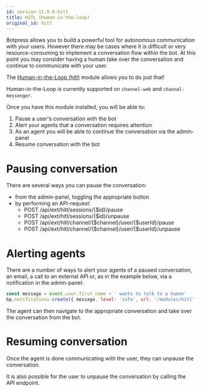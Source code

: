 ```yaml
---
id: version-11.0.0-hitl
title: HITL (Human-in-the-loop)
original_id: hitl
---
```


Botpress allows you to build a powerful tool for autonomous communication with your users.
However there may be cases where it is difficult or very resource-consuming to implement a conversation flow within the bot. At this point you may consider having a human take over the conversation and continue to communicate with your user.

The [Human-in-the-Loop (hitl)](https://github.com/botpress/botpress/tree/master/modules/hitl) module allows you to do just that!

Human-in-the-Loop is currently supported on `channel-web` and `channel-messenger`.

Once you have this module installed, you will be able to:

1. Pause a user's conversation with the bot
2. Alert your agents that a conversation requires attention
3. As an agent you will be able to continue the conversation via the admin-panel
4. Resume conversation with the bot

# Pausing conversation

There are several ways you can pause the conversation:

- from the admin-panel, toggling the appropriate button
- by performing an API-request:
  - POST /api/ext/hitl/sessions/{$id}/pause
  - POST /api/ext/hitl/sessions/{$id}/unpause
  - POST /api/ext/hitl/channel/{$channel}/user/{$userId}/pause
  - POST /api/ext/hitl/channel/{$channel}/user/{$userId}/unpause

# Alerting agents

There are a number of ways to alert your agents of a paused conversation, an email, a call to an external API or, as in the example below, via a notification in the admin-panel:

```js
const message = event.user.first_name + ' wants to talk to a human'
bp.notifications.create({ message, level: 'info', url: '/modules/hitl' })
```

The agent can then navigate to the appropriate conversation and take over the conversation from the bot.

# Resuming conversation

Once the agent is done communicating with the user, they can unpause the conversation.

It is also possible for the user to unpause the conversation by calling the API endpoint.
